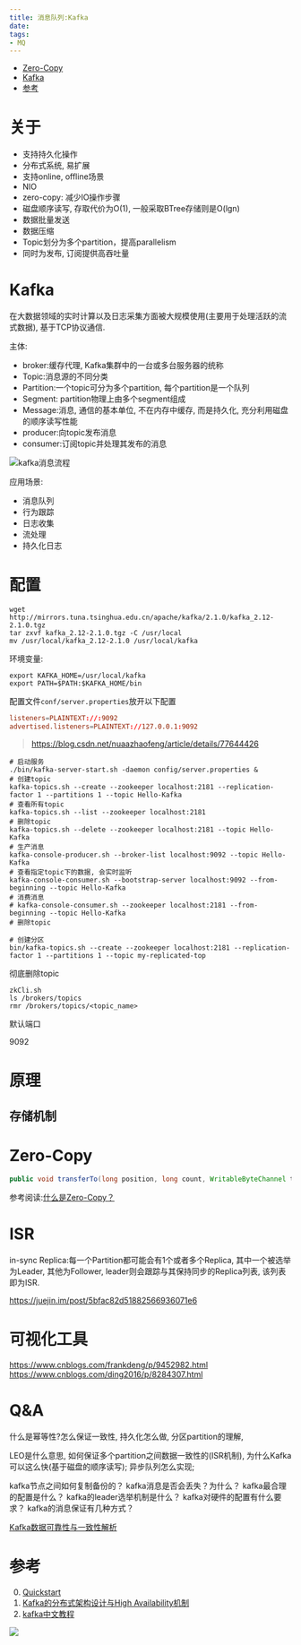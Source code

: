 ```yaml
---
title: 消息队列:Kafka
date: 
tags:
- MQ
---
```

<!-- TOC -->

- [Zero-Copy](#zero-copy)
- [Kafka](#kafka)
- [参考](#参考)

<!-- /TOC -->

# 关于

* 支持持久化操作
* 分布式系统, 易扩展
* 支持online, offline场景
* NIO
* zero-copy: 减少IO操作步骤
* 磁盘顺序读写, 存取代价为O(1), 一般采取BTree存储则是O(lgn)
* 数据批量发送
* 数据压缩
* Topic划分为多个partition，提高parallelism
* 同时为发布, 订阅提供高吞吐量

# Kafka

在大数据领域的实时计算以及日志采集方面被大规模使用(主要用于处理活跃的流式数据), 基于TCP协议通信.

主体:

* broker:缓存代理, Kafka集群中的一台或多台服务器的统称
* Topic:消息源的不同分类
* Partition:一个topic可分为多个partition, 每个partition是一个队列
* Segment: partition物理上由多个segment组成
* Message:消息, 通信的基本单位, 不在内存中缓存, 而是持久化, 充分利用磁盘的顺序读写性能
* producer:向topic发布消息
* consumer:订阅topic并处理其发布的消息

![kafka消息流程](https://raw.githubusercontent.com/LuVx21/doc/master/source/_posts/99.img/kafka_msg.png)

应用场景:

* 消息队列
* 行为跟踪
* 日志收集
* 流处理
* 持久化日志

# 配置
```shell
wget http://mirrors.tuna.tsinghua.edu.cn/apache/kafka/2.1.0/kafka_2.12-2.1.0.tgz
tar zxvf kafka_2.12-2.1.0.tgz -C /usr/local
mv /usr/local/kafka_2.12-2.1.0 /usr/local/kafka
```

环境变量:
```shell
export KAFKA_HOME=/usr/local/kafka
export PATH=$PATH:$KAFKA_HOME/bin
```

配置文件`conf/server.properties`放开以下配置
```conf
listeners=PLAINTEXT://:9092
advertised.listeners=PLAINTEXT://127.0.0.1:9092
```
> https://blog.csdn.net/nuaazhaofeng/article/details/77644426


```shell
# 启动服务
./bin/kafka-server-start.sh -daemon config/server.properties &
# 创建topic
kafka-topics.sh --create --zookeeper localhost:2181 --replication-factor 1 --partitions 1 --topic Hello-Kafka
# 查看所有topic
kafka-topics.sh --list --zookeeper localhost:2181
# 删除topic
kafka-topics.sh --delete --zookeeper localhost:2181 --topic Hello-Kafka
# 生产消息
kafka-console-producer.sh --broker-list localhost:9092 --topic Hello-Kafka
# 查看指定topic下的数据, 会实时监听
kafka-console-consumer.sh --bootstrap-server localhost:9092 --from-beginning --topic Hello-Kafka
# 消费消息
# kafka-console-consumer.sh --zookeeper localhost:2181 --from-beginning --topic Hello-Kafka
# 删除topic

# 创建分区
bin/kafka-topics.sh --create --zookeeper localhost:2181 --replication-factor 1 --partitions 1 --topic my-replicated-top
```

彻底删除topic
```shell
zkCli.sh
ls /brokers/topics
rmr /brokers/topics/<topic_name>
```

默认端口

9092

# 原理

## 存储机制




# Zero-Copy

```java
public void transferTo(long position, long count, WritableByteChannel target);
```

参考阅读:[什么是Zero-Copy？](https://blog.csdn.net/u013256816/article/details/52589524)



# ISR

in-sync Replica:每一个Partition都可能会有1个或者多个Replica, 其中一个被选举为Leader, 其他为Follower, leader则会跟踪与其保持同步的Replica列表, 该列表即为ISR.

https://juejin.im/post/5bfac82d51882566936071e6



# 可视化工具

https://www.cnblogs.com/frankdeng/p/9452982.html
https://www.cnblogs.com/ding2016/p/8284307.html




# Q&A

什么是幂等性?怎么保证一致性, 持久化怎么做, 分区partition的理解, 

LEO是什么意思, 如何保证多个partition之间数据一致性的(ISR机制), 
为什么Kafka可以这么快(基于磁盘的顺序读写);
异步队列怎么实现;

kafka节点之间如何复制备份的？
kafka消息是否会丢失？为什么？
kafka最合理的配置是什么？
kafka的leader选举机制是什么？
kafka对硬件的配置有什么要求？
kafka的消息保证有几种方式？

[Kafka数据可靠性与一致性解析](https://blog.csdn.net/lizhitao/article/details/52296102)

# 参考

0. [Quickstart](https://kafka.apache.org/quickstart)
1. [Kafka的分布式架构设计与High Availability机制](http://josh-persistence.iteye.com/blog/2234636)
2. [kafka中文教程](http://orchome.com/kafka/index#/collapse-1005)

[![](https://static.segmentfault.com/v-5b1df2a7/global/img/creativecommons-cc.svg)](https://creativecommons.org/licenses/by-nc-nd/4.0/)
